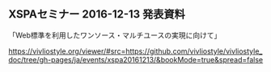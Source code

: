 ## XSPAセミナー 2016-12-13 発表資料

「Web標準を利用したワンソース・マルチユースの実現に向けて」

https://vivliostyle.org/viewer/#src=https://github.com/vivliostyle/vivliostyle_doc/tree/gh-pages/ja/events/xspa20161213/&bookMode=true&spread=false
